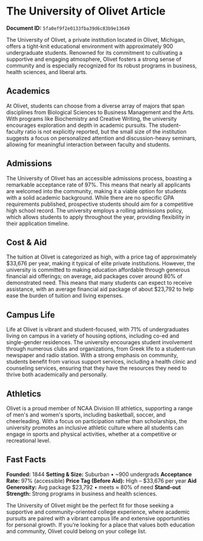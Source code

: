 # The University of Olivet Article

**Document ID:** `5fa0ef9f2e0133fba39d6c83b9e13649`

The University of Olivet, a private institution located in Olivet, Michigan, offers a tight-knit educational environment with approximately 900 undergraduate students. Renowned for its commitment to cultivating a supportive and engaging atmosphere, Olivet fosters a strong sense of community and is especially recognized for its robust programs in business, health sciences, and liberal arts.

## Academics
At Olivet, students can choose from a diverse array of majors that span disciplines from Biological Sciences to Business Management and the Arts. With programs like Biochemistry and Creative Writing, the university encourages exploration and depth in academic pursuits. The student-faculty ratio is not explicitly reported, but the small size of the institution suggests a focus on personalized attention and discussion-heavy seminars, allowing for meaningful interaction between faculty and students.

## Admissions
The University of Olivet has an accessible admissions process, boasting a remarkable acceptance rate of 97%. This means that nearly all applicants are welcomed into the community, making it a viable option for students with a solid academic background. While there are no specific GPA requirements published, prospective students should aim for a competitive high school record. The university employs a rolling admissions policy, which allows students to apply throughout the year, providing flexibility in their application timeline.

## Cost & Aid
The tuition at Olivet is categorized as high, with a price tag of approximately $33,676 per year, making it typical of elite private institutions. However, the university is committed to making education affordable through generous financial aid offerings; on average, aid packages cover around 80% of demonstrated need. This means that many students can expect to receive assistance, with an average financial aid package of about $23,792 to help ease the burden of tuition and living expenses.

## Campus Life
Life at Olivet is vibrant and student-focused, with 71% of undergraduates living on campus in a variety of housing options, including co-ed and single-gender residences. The university encourages student involvement through numerous clubs and organizations, from Greek life to a student-run newspaper and radio station. With a strong emphasis on community, students benefit from various support services, including a health clinic and counseling services, ensuring that they have the resources they need to thrive both academically and personally.

## Athletics
Olivet is a proud member of NCAA Division III athletics, supporting a range of men's and women's sports, including basketball, soccer, and cheerleading. With a focus on participation rather than scholarships, the university promotes an inclusive athletic culture where all students can engage in sports and physical activities, whether at a competitive or recreational level.

## Fast Facts
**Founded:** 1844
**Setting & Size:** Suburban • ~900 undergrads
**Acceptance Rate:** 97% (accessible)
**Price Tag (Before Aid):** High – $33,676 per year
**Aid Generosity:** Avg package $23,792 • meets ≈ 80% of need
**Stand-out Strength:** Strong programs in business and health sciences.

The University of Olivet might be the perfect fit for those seeking a supportive and community-oriented college experience, where academic pursuits are paired with a vibrant campus life and extensive opportunities for personal growth. If you’re looking for a place that values both education and community, Olivet could belong on your college list.
